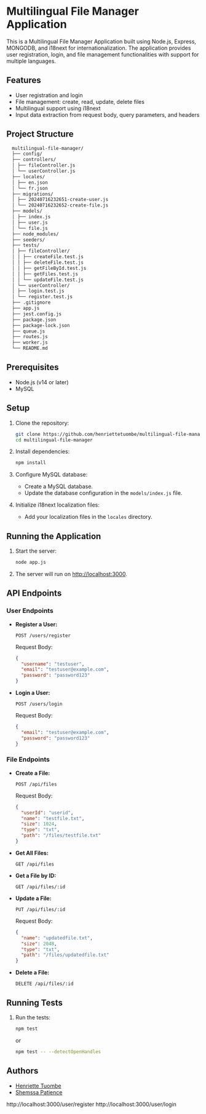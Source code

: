 # Multilingual File Manager Application

This is a Multilingual File Manager Application built using Node.js, Express, MONGODB, and i18next for internationalization. The application provides user registration, login, and file management functionalities with support for multiple languages.

## Features

- User registration and login
- File management: create, read, update, delete files
- Multilingual support using i18next
- Input data extraction from request body, query parameters, and headers

## Project Structure

```bash
  multilingual-file-manager/
  ├── config/
  ├── controllers/
  │ ├── fileController.js
  │ └── userController.js
  ├── locales/
  │ ├── en.json
  │ └── fr.json
  ├── migrations/
  │ ├── 20240716232651-create-user.js
  │ └── 20240716232652-create-file.js
  ├── models/
  │ ├── index.js
  │ ├── user.js
  │ └── file.js
  ├── node_modules/
  ├── seeders/
  ├── tests/
  │ ├── fileController/
  │ │ ├── createFile.test.js
  │ │ ├── deleteFile.test.js
  │ │ ├── getFileById.test.js
  │ │ ├── getFiles.test.js
  │ │ └── updateFile.test.js
  │ └── userController/
  │ ├── login.test.js
  │ └── register.test.js
  ├── .gitignore
  ├── app.js
  ├── jest.config.js
  ├── package.json
  ├── package-lock.json
  ├── queue.js
  ├── routes.js
  ├── worker.js
  └── README.md
```

## Prerequisites

- Node.js (v14 or later)
- MySQL

## Setup

1. Clone the repository:

   ```bash
   git clone https://github.com/henriettetuombe/multilingual-file-manager.git
   cd multilingual-file-manager
   ```

2. Install dependencies:

   ```bash
   npm install
   ```

3. Configure MySQL database:

   - Create a MySQL database.
   - Update the database configuration in the `models/index.js` file.

4. Initialize i18next localization files:
   - Add your localization files in the `locales` directory.

## Running the Application

1. Start the server:

   ```bash
   node app.js
   ```

2. The server will run on [http://localhost:3000](http://localhost:3000).

## API Endpoints

### User Endpoints

- **Register a User:**

  ```http
  POST /users/register
  ```

  Request Body:

  ```json
  {
    "username": "testuser",
    "email": "testuser@example.com",
    "password": "password123"
  }
  ```

- **Login a User:**

  ```http
  POST /users/login
  ```

  Request Body:

  ```json
  {
    "email": "testuser@example.com",
    "password": "password123"
  }
  ```

### File Endpoints

- **Create a File:**

  ```http
  POST /api/files
  ```

  Request Body:

  ```json
  {
    "userId": "userid",
    "name": "testfile.txt",
    "size": 1024,
    "type": "txt",
    "path": "/files/testfile.txt"
  }
  ```

- **Get All Files:**

  ```http
  GET /api/files
  ```

- **Get a File by ID:**

  ```http
  GET /api/files/:id
  ```

- **Update a File:**

  ```http
  PUT /api/files/:id
  ```

  Request Body:

  ```json
  {
    "name": "updatedfile.txt",
    "size": 2048,
    "type": "txt",
    "path": "/files/updatedfile.txt"
  }
  ```

- **Delete a File:**

  ```http
  DELETE /api/files/:id
  ```

## Running Tests

1. Run the tests:

   ```bash
   npm test
   ```

   or

   ```bash
   npm test -- --detectOpenHandles
   ```

## Authors

- [Henriette Tuombe](https://github.com/henriettetuombe)
- [Shemssa Patience](https://github.com/pshemssa)







http://localhost:3000/user/register
http://localhost:3000/user/login
